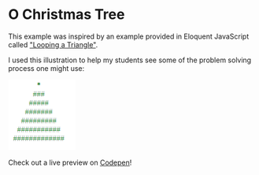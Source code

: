 <h1>O Christmas Tree</h1>
<p>This example was inspired by an example provided in Eloquent JavaScript called
<a href="http://eloquentjavascript.net/02_program_structure.html#i_umoXp9u0e7">"Looping a Triangle"</a>.</p>
<p>I used this illustration to help my students see some of the problem solving process one might use:</p>

![Preview](/preview.png?raw=true "Preview")

Check out a live preview on <a href="https://codepen.io/dguinn/pen/bLJOXV">Codepen</a>!
